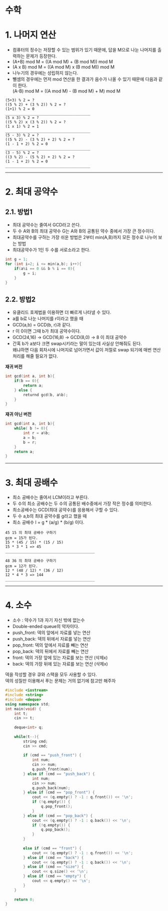 수학
=======================
# 1. 나머지 연산 

* 컴퓨터의 정수는 저장할 수 있는 범위가 있기 때문에, 답을 M으로 나눈 나머지를 출력하는 문제가 등장한다.  
* (A+B) mod M = ((A mod M) + (B mod M)) mod M
* (A x B) mod M = ((A mod M) x (B mod M)) mod M
* 나누기의 경우에는 성립하지 않는다.  
* 뺄셈의 경우에는 먼저 mod 연산을 한 결과가 음수가 나올 수 있기 때문에 다음과 같이 한다.   
(A-B) mod M = ((A mod M) - (B mod M) + M) mod M

```
(5+3) % 2 = ?
((5 % 2) + (3 % 2)) % 2 = ?
(1+1) % 2 = 0
______________________________________
(5 x 3) % 2 = ?
((5 % 2) x (3 % 2)) % 2 = ?
(1 x 1) % 2 = 1
______________________________________
(5 - 3) % 2 = ?
((5 % 2) - (3 % 2) + 2) % 2 = ?
(1 - 1 + 2) % 2 = 0
______________________________________
(3 - 5) % 2 = ?
((3 % 2) - (5 % 2) + 2) % 2 = ?
(1 - 1 + 2) % 2 = 0
______________________________________
```

***
# 2. 최대 공약수 
## 2.1. 방법1 
* 최대 공약수는 줄여서 GCD라고 쓴다.  
* 두 수 A와 B의 최대 공약수 G는 A와 B의 공통된 약수 중에서 가장 큰 정수이다.  
* 최대공약수를 구하는 가장 쉬운 방법은 2부터 min(A,B)까지 모든 정수로 나누어 보는 방법
* 최대공약수가 1인 두 수를 서로소라고 한다.  

```c++
int g = 1;
for (int i=2; i <= min(a,b); i++){
	if(a%i == 0 && b % i == 0){
		g = i;
	}
}
```
## 2.2. 방법2
* 유클리드 호제법을 이용하면 더 빠르게 나타낼 수 있다.    
* a를 b로 나눈 나머지를 r이라고 했을 때       
* GCD(a,b) = GCD(b, r)과 같다.    
* r 이 0이면 그때 b가 최대 공약수이다.     
* GCD(24,16) -> GCD(16,8) -> GCD(8,0) -> 8 이 최대 공약수     
* 간혹 b가 a보다 크면 swap시키라는 말이 있는데 사실상 안해줘도 된다.      
왜냐하면 다음 회차시에 나머지로 넘어가면서 값이 저절로 swap 되기에 매번 연산처리를 해줄 필요가 없다.    

**재귀 버전**
```c++
int gcd(int a, int b){
	if(b == 0){
		return a;
	} else {
		returnd gcd(b, a%b);
	}
}
```
**재귀 아닌 버전**   
```c++
int gcd(int a, int b){
	while( b != 0){
		int r = a%b;
		a = b;
		b = r;
	}
	return a;
}
```

***
# 3. 최대 공배수 

* 최소 공배수는 줄여서 LCM이라고 부른다.  
* 두 수의 최소 공배수는 두 수의 공통된 배수중에서 가장 작은 정수를 의미한다.  
* 최소공배수는 GCD(최대 공약수)를 응용해서 구할 수 있다.   
* 두 수 a,b의 최대 공약수를 g라고 했을 때  
* 최소 공배수 l = g * (a/g) * (b/g) 이다.  

```
45 15 의 최대 공배수 구하기   
gcm = 15가 된다.   
15 * (45 / 15) * (15 / 15)
15 * 3 * 1 => 45  
________________________________________

48 36 의 최대 공배수 구하기   
gcm = 12가 된다.   
12 * (48 / 12) * (36 / 12)
12 * 4 * 3 => 144  
________________________________________
```


***
# 4. 소수
* 소수 : 약수가 1과 자기 자신 밖에 없는수 
* Double-ended queue의 약자이다.
* push_front: 덱의 앞에서 자료를 넣는 연산  
* push_back: 덱의 뒤에서 자료를 넣는 연산
* pop_front: 덱의 앞에서 자료를 빼는 연산
* pop_back: 덱의 뒤에서 자료를 빼는 연산
* front: 덱의 가장 앞에 있는 자료를 보는 연산 (삭제x) 
* back: 덱의 가장 뒤에 있는 자료를 보는 연산 (삭제x)  

덱을 작성할 경우 큐와 스택을 모두 사용할 수 있다.   
덱의 성질만 이용해서 푸는 문제는 거의 없기에 참고만 해주자    
   
```c++
#include <iostream> 
#include <string>
#include <deque>
using namespace std; 
int main(void) { 
    int t;
	cin >> t;
	
	deque<int> q;
	
    while(t--){
    	string cmd;
    	cin >> cmd;
    	
 		if (cmd == "push_front") {
            int num;
            cin >> num;
            q.push_front(num);
        } else if (cmd == "push_back") {
            int num;
            cin >> num;
            q.push_back(num);
        } else if (cmd == "pop_front") {
            cout << (q.empty() ? -1 : q.front()) << '\n';
            if (!q.empty()) {
                q.pop_front();
            }
        } else if (cmd == "pop_back") {
            cout << (q.empty() ? -1 : q.back()) << '\n';
            if (!q.empty()) {
                q.pop_back();
            }
        }
		
		else if (cmd == "front") {
            cout << (q.empty() ? -1 : q.front()) << '\n';
        } else if (cmd == "back") {
            cout << (q.empty() ? -1 : q.back()) << '\n';
        } else if (cmd == "size") {
            cout << q.size() << '\n';
        } else if (cmd == "empty") {
            cout << q.empty() << '\n';
        }
    }
    
    return 0; 
}
```
